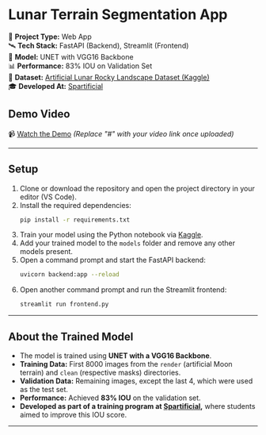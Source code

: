 # **Lunar Terrain Segmentation App**  

🚀 **Project Type:** Web App  
🛰️ **Tech Stack:** FastAPI (Backend), Streamlit (Frontend)  
🧠 **Model:** UNET with VGG16 Backbone  
📊 **Performance:** 83% IOU on Validation Set  
📂 **Dataset:** [Artificial Lunar Rocky Landscape Dataset (Kaggle)](https://www.kaggle.com/datasets/romainpessia/artificial-lunar-rocky-landscape-dataset)  
🎓 **Developed At:** [Spartificial](https://spartificial.com/)  

## **Demo Video**  
📹 [Watch the Demo](https://github.com/fafawds67685da/Spartificial_Project_4/blob/main/Untitled%20video%20-%20Made%20with%20Clipchamp%20(4)%20(1).mp4) *(Replace "#" with your video link once uploaded)*  

---

## **Setup**  
1. Clone or download the repository and open the project directory in your editor (VS Code).  
2. Install the required dependencies:  
   ```bash
   pip install -r requirements.txt
   ```  
3. Train your model using the Python notebook via [Kaggle](https://www.kaggle.com/datasets/romainpessia/artificial-lunar-rocky-landscape-dataset).  
4. Add your trained model to the `models` folder and remove any other models present.  
5. Open a command prompt and start the FastAPI backend:  
   ```bash
   uvicorn backend:app --reload
   ```  
6. Open another command prompt and run the Streamlit frontend:  
   ```bash
   streamlit run frontend.py
   ```  

---

## **About the Trained Model**  
- The model is trained using **UNET with a VGG16 Backbone**.  
- **Training Data:** First 8000 images from the `render` (artificial Moon terrain) and `clean` (respective masks) directories.  
- **Validation Data:** Remaining images, except the last 4, which were used as the test set.  
- **Performance:** Achieved **83% IOU** on the validation set.  
- **Developed as part of a training program at [Spartificial](https://spartificial.com/),** where students aimed to improve this IOU score.  

---
